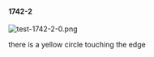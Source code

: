 #### 1742-2
![test-1742-2-0.png](https://github.com/lil-lab/nlvr/raw/master/nlvr/test/images/6/test-1742-2-0.png "test-1742-2-0.png")

there is a yellow circle touching the edge